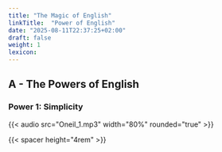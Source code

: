 ```yaml
---
title: "The Magic of English"
linkTitle:  "Power of English"
date: "2025-08-11T22:37:25+02:00"
draft: false
weight: 1
lexicon:
---
```

## A - The Powers of English
### Power 1: Simplicity
{{< audio src="Oneil_1.mp3" width="80%" rounded="true" >}}

{{< spacer height="4rem" >}}

<!--
### Power 2: Brevity

{{< fullscreen-image src="tweet.jpg" >}}
{{< spacer height="2rem" >}}
{{< fullscreen-image src="MJ.jpg" max_width="50%" >}}

{{< spacer height="2rem" >}}
{{< audio src="Oneil_2.mp3" width="80%" rounded="true" >}}

{{< spacer height="4rem" >}}
### Power 3: Creativity

{{< fullscreen-image src="verbing.png" >}}

{{< spacer height="4rem" >}}
{{< fullscreen-image src="portmanteau.jpg" max_width="80%" >}}

{{< spacer height="2rem" >}}
{{< audio src="portmanteau.mp3" width="80%" rounded="true" >}}

{{< spacer height="4rem" >}}
### Power 4: Diversity
{{< responsive-image src="snake.webp" max_width="25%" >}}


<figure class="text-center">
  <blockquote class="blockquote">
    <p>Personally, I would be highly suspicious of anybody who could converse with snakes, as serpents are often used in the worst kinds of Dark Magic, and are historically associated with evil-doers."</p>
  </blockquote>
  <figcaption class="blockquote-footer">
    J.K.Rowling, <cite title="Source Title"><i>Harry Potter</i></cite>
  </figcaption>
</figure>

{{< spacer height="2rem" >}}
<div class="video-plus-card-wrapper mb-4" style="max-width:560px;">

{{< local-video src="histo.mp4" poster="still.jpg" max_width="100%" align="left">}}

<div class="card">
  <div class="card-body">
    <p class="card-text text-justify">The history of the English language.</p>
  </div>
</div>

{{< spacer height="4rem" >}}
### Power 5: Musicality


{{< audio src="Oneil_3.mp3" width="80%" rounded="true" >}}

{{< spacer height="4rem" >}}

## B- It's got rhythm
{{< gallery max_width="250px" >}}


{{< audio src="boots.mp3" width="80%" rounded="true" >}}

--!>
